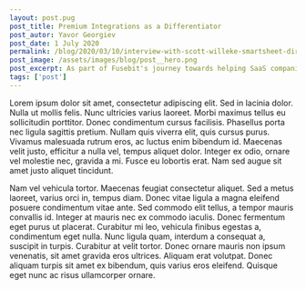 ```yaml
---
layout: post.pug
post_title: Premium Integrations as a Differentiator
post_autor: Yavor Georgiev
post_date: 1 July 2020
permalink: /blog/2020/03/10/interview-with-scott-willeke-smartsheet-director-product.html
post_image: /assets/images/blog/post__hero.png
post_excerpt: As part of Fusebit's journey towards helping SaaS companies build powerful custom integrations, we caught up with Scott Willeke...
tags: ['post']
---
```


Lorem ipsum dolor sit amet, consectetur adipiscing elit. Sed in lacinia dolor. Nulla ut mollis felis. Nunc ultricies varius laoreet. Morbi maximus tellus eu sollicitudin porttitor. Donec condimentum cursus facilisis. Phasellus porta nec ligula sagittis pretium. Nullam quis viverra elit, quis cursus purus. Vivamus malesuada rutrum eros, ac luctus enim bibendum id. Maecenas velit justo, efficitur a nulla vel, tempus aliquet dolor. Integer ex odio, ornare vel molestie nec, gravida a mi. Fusce eu lobortis erat. Nam sed augue sit amet justo aliquet tincidunt.

Nam vel vehicula tortor. Maecenas feugiat consectetur aliquet. Sed a metus laoreet, varius orci in, tempus diam. Donec vitae ligula a magna eleifend posuere condimentum vitae ante. Sed commodo elit tellus, a tempor mauris convallis id. Integer at mauris nec ex commodo iaculis. Donec fermentum eget purus ut placerat. Curabitur mi leo, vehicula finibus egestas a, condimentum eget nulla. Nunc ligula quam, interdum a consequat a, suscipit in turpis. Curabitur at velit tortor. Donec ornare mauris non ipsum venenatis, sit amet gravida eros ultrices. Aliquam erat volutpat. Donec aliquam turpis sit amet ex bibendum, quis varius eros eleifend. Quisque eget nunc ac risus ullamcorper ornare.
